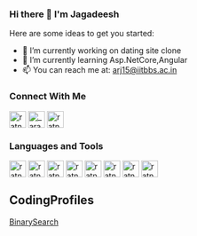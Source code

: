 ### Hi there 👋 I'm Jagadeesh

<!--
**Ratnajagadeesharava/Ratnajagadeesharava** is a ✨ _special_ ✨ repository because its `README.md` (this file) appears on your GitHub profile.
-->
Here are some ideas to get you started:

- 🔭 I’m currently working on dating site clone
- 🌱 I’m currently learning Asp.NetCore,Angular
- 📫 You can reach me at: arj15@iitbbs.ac.in

### Connect With Me

<a href="https://www.linkedin.com/in/ratna-jagadeesh-arava-5930a0152/" target="blank"><img align="center" src="https://cdn.jsdelivr.net/npm/simple-icons@3.0.1/icons/linkedin.svg" alt="ratna-jagadeesh-arava-5930a0152" height="30" width="30" /></a>
<a href="https://www.instagram.com/_arava.jagadeesh/" target="blank"><img align="center" src="https://cdn.jsdelivr.net/npm/simple-icons@3.0.1/icons/instagram.svg" alt="_arava.jagadeesh" height="30" width="30" /></a>
<a href="https://facebook.com/ratnajagadeesh.arava" target="blank"><img align="center" src="https://cdn.jsdelivr.net/npm/simple-icons@3.0.1/icons/facebook.svg" alt="ratnajagadeesh.arava" height="30" width="30" /></a>

### Languages and Tools

<img align="center" src="https://cdn.jsdelivr.net/npm/simple-icons@3.0.1/icons/angular.svg" alt="ratna-jagadeesh-arava-5930a0152" height="30" width="30" />  <img align="center" src="https://upload.wikimedia.org/wikipedia/commons/thumb/e/ee/.NET_Core_Logo.svg/1200px-.NET_Core_Logo.svg.png" alt="ratna-jagadeesh-arava-5930a0152" height="30" width="30" />  <img align="center" src="https://seeklogo.com/images/C/c-sharp-c-logo-02F17714BA-seeklogo.com.png" alt="ratna-jagadeesh-arava-5930a0152" height="30" width="30" />  <img align="center" src="https://lh3.googleusercontent.com/proxy/aUWpJiwRsso0r71gq8zSKB4TL1NLUyMM4mpKxyMWl_Ea9qoRsrDj92CdrmSGF5UJh9Ctnoo61EYO7kOyzZiVvv9g-JepsnbL9aI8N7JF5PEO6cFdxAo=w250-h250" alt="ratna-jagadeesh-arava-5930a0152" height="30" width="30" />  <img align="center" src="https://seeklogo.com/images/U/unity-logo-988A22E703-seeklogo.com.png" alt="ratna-jagadeesh-arava-5930a0152" height="30" width="30" />  <img align="center" src="https://cdn.iconscout.com/icon/free/png-512/html5-10-569380.png" alt="ratna-jagadeesh-arava-5930a0152" height="30" width="30" />  <img align="center" src="https://encrypted-tbn0.gstatic.com/images?q=tbn:ANd9GcQyHyROKqpfLS1Vzb8FARQ09WWlLlZpSBAedg&usqp=CAU" alt="ratna-jagadeesh-arava-5930a0152" height="30" width="30" />  <img align="center" src="https://encrypted-tbn0.gstatic.com/images?q=tbn:ANd9GcQ6kWF8fprEalrSieOB58NHqkQaSextIWGBpg&usqp=CAU" alt="ratna-jagadeesh-arava-5930a0152" height="30" width="30" />

## CodingProfiles
[BinarySearch](https://binarysearch.com/@/jagadeesharava)
